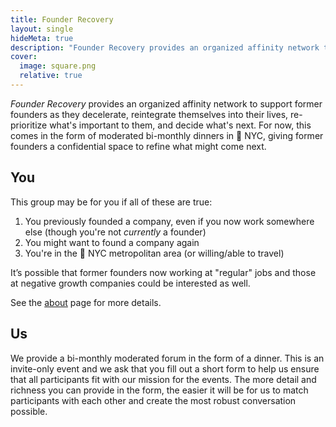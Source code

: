 ```yaml
---
title: Founder Recovery
layout: single
hideMeta: true
description: "Founder Recovery provides an organized affinity network to support former founders as they decelerate and decide what’s next."
cover:
  image: square.png
  relative: true
---
```


*Founder Recovery* provides an organized affinity network to support former founders as they decelerate, reintegrate themselves into their lives, re-prioritize what's important to them, and decide what's next. For now, this comes in the form of moderated bi-monthly dinners in 🗽 NYC, giving former founders a confidential space to refine what might come next.

## You

This group may be for you if all of these are true:

 1. You previously founded a company, even if you now work somewhere else (though you're not _currently_ a founder)
 1. You might want to found a company again
 1. You're in the 🗽 NYC metropolitan area (or willing/able to travel)

It’s possible that former founders now working at "regular" jobs and those at negative growth companies could be interested as well.

See the [about](/about) page for more details.

## Us

We provide a bi-monthly moderated forum in the form of a dinner. This is an invite-only event and we ask that you fill out a short form to help us ensure that all participants fit with our mission for the events. The more detail and richness you can provide in the form, the easier it will be for us to match participants with each other and create the most robust conversation possible.

